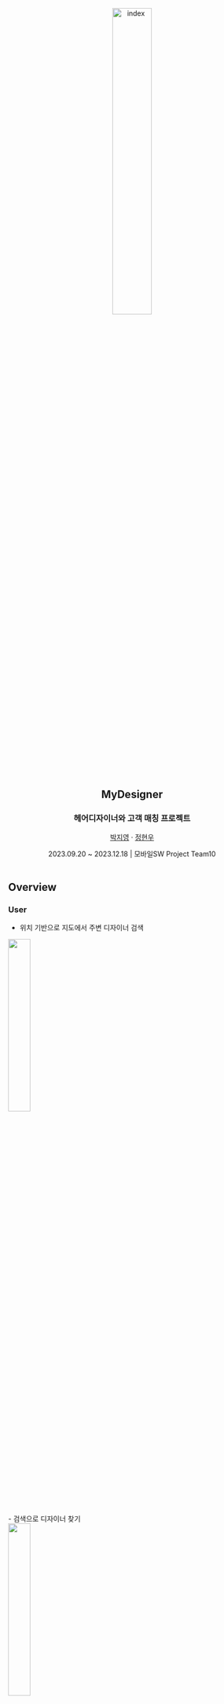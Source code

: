 <!---
  README.md for Mydesigner
--->

<div align="center">
  <img width="40%" alt="index" src="https://github.com/Hyunwo/MyDesigner/assets/75519996/72b9ce09-130d-4a5f-81a9-612c191df1ff" title="MyDesigner">

  <h2 align="center">MyDesigner</h2>
  <h3 align="center">헤어디자이너와 고객 매칭 프로젝트</h3>
  <p align="center">
    <a href="https://github.com/wudxoe">박지영</a>
    ·
    <a href="https://github.com/Hyunwo">정현우</a>
  </p>
  <p align="center">
    2023.09.20 ~ 2023.12.18 | 모바일SW Project Team10
    <br/>
    <br>
    
  </p>
</div>

## Overview

### User

- 위치 기반으로 지도에서 주변 디자이너 검색
<div align="left">
  <img width="30%" src="https://github.com/Hyunwo/MyDesigner/assets/75519996/7517576b-75b9-4fb8-88e6-16cd20fdb802">
</div>
- 검색으로 디자이너 찾기
<div align="left">
  <img width="30%" src="https://github.com/Hyunwo/MyDesigner/assets/75519996/70decfd6-e05d-4bf4-a287-3e0c23e42267">
</div>
- 홈에서 바로 예약
<div align="left">
  <img width="30%" src="https://github.com/Hyunwo/MyDesigner/assets/75519996/68ae94ad-89a1-43c4-af61-6928a950829c">
</div>

### Designer

- 고객이 예약하면 실시간으로 디자이너 예약현황에 출력
<div align="left">
  <img width="30%" src="https://github.com/Hyunwo/MyDesigner/assets/75519996/c0b3afb4-94fb-49dc-a94e-015fdcd8332c">
</div>

- 프로필에서 스타일 및 가격 등록
<div align="left">
  <img width="30%" src="https:/https://github.com/Hyunwo/MyDesigner/assets/75519996/e7f94083-08e4-4282-b7ee-6f0be665a038">
</div>

## Built With

- [React Native Expo]("https://expo.dev/")
- [Firebase]("https://firebase.google.com/")

## Architecture

<div align="center">
  <img width="65%" alt="Architecture" src="https://github.com/Hyunwo/MyDesigner/assets/75519996/7e6afd29-3d9f-47d4-a4bc-c458be3b4ece">
</div>
